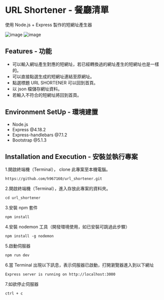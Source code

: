 # URL Shortener - 餐廳清單

使用 Node.js + Express 製作的短網址產生器

![image](https://github.com/h967160/url_shortener/assets/152831113/51cabb57-c6f9-4253-9dcb-85a060204815)
![image](https://github.com/h967160/url_shortener/assets/152831113/da6fb0d0-b405-49c6-8784-1f9e4ef24ad1)

## Features - 功能

- 可以輸入網址產生對應的短網址，若已經轉換過的網址產生的短網址也是一樣的。
- 可以直接點選生成的短網址連結至原網址。
- 點選標題 URL SHORTENER 可以回到首頁。
- 以 json 檔儲存網址資料。
- 若輸入不符合的短網址將回到首頁。

## Environment SetUp - 環境建置

- Node.js
- Express @4.18.2
- Express-handlebars @7.1.2
- Bootstrap @5.1.3

## Installation and Execution - 安裝並執行專案

1.開啟終端機（Terminal）， clone 此專案至本機電腦。

```
https://github.com/h967160/url_shortener.git
```

2.開啟終端機（Terminal），進入存放此專案的資料夾。

```
cd url_shortener
```

3.安裝 npm 套件

```
npm install
```

4.安裝 nodemon 工具（開發環境使用，如已安裝可跳過此步驟）

```
npm install -g nodemon
```

5.啟動伺服器

```
npm run dev
```

6.當 Terminal 出現以下訊息，表示伺服器已啟動，打開瀏覽器進入到以下網址

```
Express server is running on http://localhost:3000
```

7.如欲停止伺服器

```
ctrl + c
```
